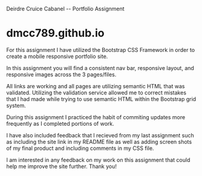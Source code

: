 Deirdre Cruice Cabanel -- Portfolio Assignment

# dmcc789.github.io

For this assignment I have utilized the Bootstrap CSS Framework in order to create a mobile responsive portfolio site.  

In this assignment you will find a consistent nav bar, responsive layout, and responsive images across the 3 pages/files. 

All links are working and all pages are utilizing semantic HTML that was validated.  Utilizing the validation service allowed me to correct mistakes that I had made while trying to use semantic HTML within the Bootstrap grid system. 

During this assignment I practiced the habit of commiting updates more frequently as I completed portions of work. 

I have also included feedback that I recieved from my last assignment such as including the site link in my README file as well as adding screen shots of my final product and including comments in my CSS file.

I am interested in any feedback on my work on this assignment that could help me improve the site further.  Thank you!